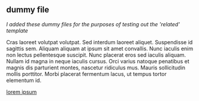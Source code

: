 ## dummy file

_I added these dummy files for the purposes of testing out the 'related' template_

Cras laoreet volutpat volutpat. Sed interdum laoreet aliquet. Suspendisse id sagittis sem. Aliquam aliquam at ipsum sit amet convallis. Nunc iaculis enim non lectus pellentesque suscipit. Nunc placerat eros sed iaculis aliquam. Nullam id magna in neque iaculis cursus. Orci varius natoque penatibus et magnis dis parturient montes, nascetur ridiculus mus. Mauris sollicitudin mollis porttitor. Morbi placerat fermentum lacus, ut tempus tortor elementum id.

[lorem ipsum](https://lipsum.com/)